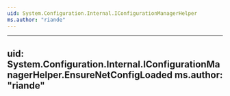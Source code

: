 ```yaml
---
uid: System.Configuration.Internal.IConfigurationManagerHelper
ms.author: "riande"
---
```


---
uid: System.Configuration.Internal.IConfigurationManagerHelper.EnsureNetConfigLoaded
ms.author: "riande"
---
